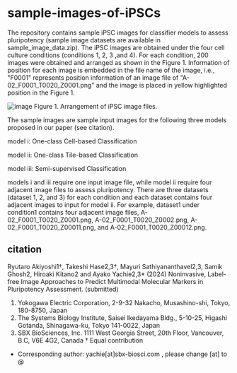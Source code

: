 # sample-images-of-iPSCs
The repository contains sample iPSC images for classifier models to assess pluripotency (sample image datasets are available in sample_image_data.zip). The iPSC images are obtained under the four cell culture conditions (conditions 1, 2, 3 ,and 4).
For each condition, 200 images were obtained and arranged as shown in the Figure 1. 
Information of position for each image is embedded in the file name of the image, i.e.,  "F0001" represents position information of an image file of "A-02_F0001_T0020_Z0001.png" and the image is placed in yellow highlighted position in the Figure 1.

![image](https://github.com/TakeshiHase/sample-images-of-iPSCs/assets/8033227/cd060e39-257e-4ddc-a5c6-f3627194d24a)
Figure 1. Arrangement of iPSC image files.


The sample images are sample input images for the following three models proposed in our paper (see citation).

model i: One-class Cell-based Classification

model ii: One-class Tile-based Classification

model iii: Semi-supervised Classification

models i and iii require one input image file, while model ii require four adjacent image files to assess pluripotency.
There are three datasets (dataset 1, 2, and 3) for each condition and each dataset contains four adjacent images to input for model ii.
For example, dataset1 under condition1 contains four adjacent image files, A-02_F0001_T0020_Z0001.png, A-02_F0001_T0020_Z0002.png, A-02_F0001_T0020_Z00011.png, and A-02_F0001_T0020_Z00012.png.

## citation
Ryutaro Akiyoshi1†, Takeshi Hase2,3†, Mayuri Sathiyananthavel2,3, Samik Ghosh2, Hiroaki Kitano2 and Ayako Yachie2,3* (2024) Noninvasive, Label-free Image Approaches to Predict Multimodal Molecular Markers in Pluripotency Assessment. (submitted)

1.	Yokogawa Electric Corporation, 2-9-32 Nakacho, Musashino-shi, Tokyo, 180-8750, Japan
2.	The Systems Biology Institute, Saisei Ikedayama Bldg., 5-10-25, Higashi Gotanda, Shinagawa-ku, Tokyo 141-0022, Japan
3.	SBX BioSciences, Inc. 1111 West Georgia Street, 20th Floor, Vancouver, B.C, V6E 4G2, Canada
†  Equal contribution
* Corresponding author: yachie[at]sbx-biosci.com  , please change [at] to @


